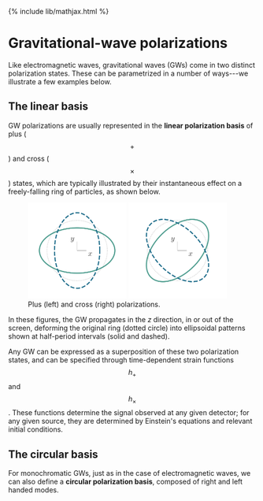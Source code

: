{% include lib/mathjax.html %}

# Gravitational-wave polarizations

Like electromagnetic waves, gravitational waves (GWs) come in two distinct polarization states. These can be parametrized in a number of ways---we illustrate a few examples below.

## The linear basis

GW polarizations are usually represented in the **linear polarization basis** of plus ($$+$$) and cross ($$\times$$) states, which are typically illustrated by their instantaneous effect on a freely-falling ring of particles, as shown below.

<figure>
<img src="./assets/images/pol_ring_plus.png" alt="Plus polarization" width="200"/>
<img src="./assets/images/pol_ring_cross.png" alt="Cross polarization" width="200"/>
<figcaption>Plus (left) and cross (right) polarizations.</figcaption>
</figure>

In these figures, the GW propagates in the _z_ direction, in or out of the screen, deforming the original ring (dotted circle) into ellipsoidal patterns shown at half-period intervals (solid and dashed).

Any GW can be expressed as a superposition of these two polarization states, and can be specified through time-dependent strain functions $$h_+$$ and $$h_\times$$. These functions determine the signal observed at any given detector; for any given source, they are determined by Einstein's equations and relevant initial conditions.

## The circular basis

For monochromatic GWs, just as in the case of electromagnetic waves, we can also define a **circular polarization basis**, composed of right and left handed modes.
